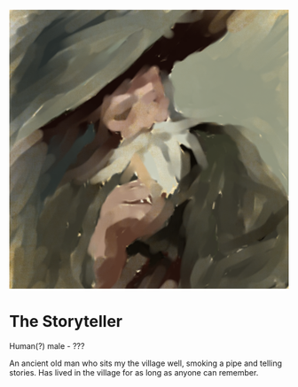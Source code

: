 ![Illustration of the Storyteller](../images/Storyteller.png)

# The Storyteller

Human(?) male - ???

An ancient old man who sits my the village well, smoking a pipe and telling stories. Has lived in the village for as long as anyone can remember.